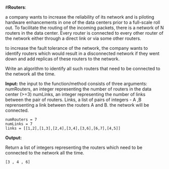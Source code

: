 #__Routers__:

a company wants to increase the reliability of its network
and is piloting hardware enhancements in one of the data
centers prior to a full-scale roll out. To facilitate
the routing of the incoming packets, there is a network
of N routers in the data center. Every router is connected
to every other router of the network either through a direct
link or via some other routers.

to increase the fault tolerance of the network, the company
wants to identify routers which would result in a disconnected
network if they went down and add replicas of these routers
to the network.

Write an algorithm to identify all such routers that need to
be connected to the network all the time.

__Input:__
the input to the function/method consists of three
arguments:
numRouters, an integer representing the number of routers
in the data center (>=3)
numLinks, an integer representing the number of links
between the pair of routers.
Links, a list of pairs of integers - A ,B reprensenting
a link between the routers A and B. the network will be
connected.
```
numRouters = 7
numLinks = 7
links = [[1,2],[1,3],[2,4],[3,4],[3,6],[6,7],[4,5]]
```
__Output:__

Return a list of integers representing the routers which
need to be connected to the network all the time.
```
[3 , 4 , 6]
```

